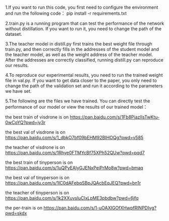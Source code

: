 1.If you want to run this code, you first need to configure the environment and run the following code：  pip install -r requirements.txt

2.train.py is a running program that can test the performance of the network without distillation. If you want to run it, you need to change the path of the dataset.

3.The teacher model in distill.py first trains the best weight file through train.py, and then correctly fills in the addresses of the student model and the teacher model, as well as the weight address of the teacher model. After the addresses are correctly classified, running distill.py can reproduce our results.

4.To reproduce our experimental results, you need to run the trained weight file in val.py. If you want to get data closer to the paper, you only need to change the path of the validation set and run it according to the parameters we have set.

5.The following are the files we have trained. You can directly test the performance of our model or view the results of our trained model：

  the best train of visdrone is on https://pan.baidu.com/s/1Fb8PiazIIsTwKtu-0wCoYQ?pwd=jy3r
	
  the best val of visdrone is on https://pan.baidu.com/s/1_dbkO7bf09bEHM92BIHOQg?pwd=v585
	
  the teacher of visdrone is on https://pan.baidu.com/s/1Rhye0FTMYcBf75XPh52QUw?pwd=pqd7
	
  the best train of tinyperson is on https://pan.baidu.com/s/1uQPyEAlyGJENxPeiPrMo8w?pwd=bmaq
	
  the best val of tinyperson is on https://pan.baidu.com/s/1lC0dAFebqSBpJQAcbEqJEQ?pwd=bn1r
	
  the teacher of tinyperson is on https://pan.baidu.com/s/1k2XXuvsluClxLpME3pbdbw?pwd=6jfq
	
  the per-train is on https://pan.baidu.com/s/1-uOAXIGOfXHwpfRlNPDIvg?pwd=skdx
